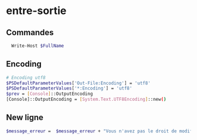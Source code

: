 # entre-sortie

## Commandes 

```bash
  Write-Host $FullName
```

## Encoding

```bash
# Encoding utf8
$PSDefaultParameterValues['Out-File:Encoding'] = 'utf8'
$PSDefaultParameterValues['*:Encoding'] = 'utf8'
$prev = [Console]::OutputEncoding
[Console]::OutputEncoding = [System.Text.UTF8Encoding]::new()
```

## New ligne 

```bash
$message_erreur =  $message_erreur + "Vous n'avez pas le droit de modifier le fichier : $file `n"

```